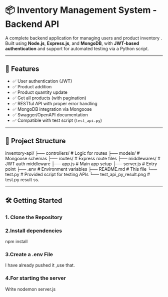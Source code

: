 # 📦 Inventory Management System - Backend API

A complete backend application for managing users and product inventory . Built using **Node.js**, **Express.js**, and **MongoDB**, with **JWT-based authentication** and support for automated testing via a Python script.

---

## 🚀 Features

- ✅ User authentication (JWT)
- ✅ Product addition
- ✅ Product quantity update
- ✅ Get all products (with pagination)
- ✅ RESTful API with proper error handling
- ✅ MongoDB integration via Mongoose
- ✅ Swagger/OpenAPI documentation
- ✅ Compatible with test script (`test_api.py`)

---

## 📁 Project Structure

inventory-api/
├── controllers/ # Logic for routes
├── models/ # Mongoose schemas
├── routes/ # Express route files
├── middlewares/ # JWT auth middleware
├── app.js # Main app setup
├── server.js # Entry point
├── .env # Environment variables
├── README.md # This file
└── test.py # Provided script for testing APIs
└── test_api_py_result.png # test.py result ss.


---

## 🛠️ Getting Started

### 1. Clone the Repository

### 2.Install dependencies
  npm install

### 3.Create a .env File
I have already pushed it ,use that.

### 4.For starting the server 
  Write nodemon server.js